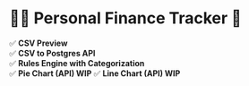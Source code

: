 # 🧑‍💻 Personal Finance Tracker 🚀

✅ **CSV Preview**  
✅ **CSV to Postgres API**  
✅ **Rules Engine with Categorization**  
✅ **Pie Chart (API) WIP**
✅ **Line Chart (API) WIP**
